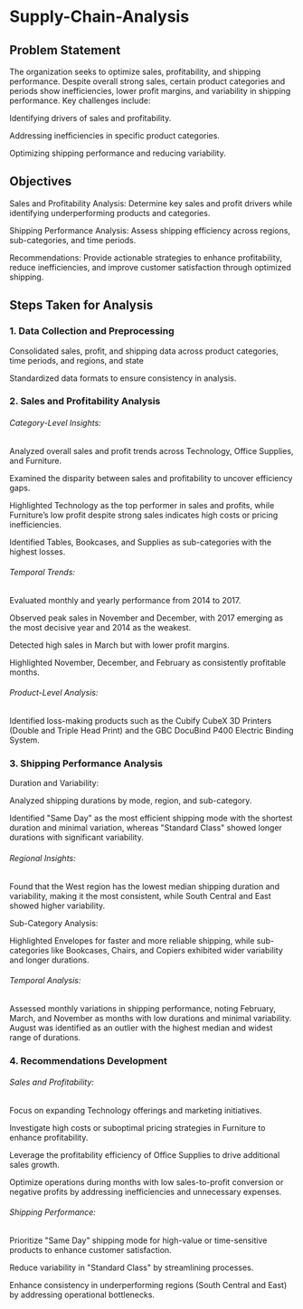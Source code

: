 # Supply-Chain-Analysis

## Problem Statement

The organization seeks to optimize sales, profitability, and shipping performance. Despite overall strong sales, certain product categories and periods show inefficiencies, lower profit margins, and variability in shipping performance. Key challenges include:

Identifying drivers of sales and profitability.

Addressing inefficiencies in specific product categories.

Optimizing shipping performance and reducing variability.

## Objectives

Sales and Profitability Analysis: Determine key sales and profit drivers while identifying underperforming products and categories.

Shipping Performance Analysis: Assess shipping efficiency across regions, sub-categories, and time periods.

Recommendations: Provide actionable strategies to enhance profitability, reduce inefficiencies, and improve customer satisfaction through optimized shipping.

## Steps Taken for Analysis

### 1. Data Collection and Preprocessing

Consolidated sales, profit, and shipping data across product categories, time periods, and regions, and state

Standardized data formats to ensure consistency in analysis.

### 2. Sales and Profitability Analysis

###### Category-Level Insights:

Analyzed overall sales and profit trends across Technology, Office Supplies, and Furniture.

Examined the disparity between sales and profitability to uncover efficiency gaps.

Highlighted Technology as the top performer in sales and profits, while Furniture’s low profit despite strong sales indicates high costs or pricing inefficiencies.

Identified Tables, Bookcases, and Supplies as sub-categories with the highest losses.

###### Temporal Trends:

Evaluated monthly and yearly performance from 2014 to 2017.

Observed peak sales in November and December, with 2017 emerging as the most decisive year and 2014 as the weakest.

Detected high sales in March but with lower profit margins.

Highlighted November, December, and February as consistently profitable months.

###### Product-Level Analysis:

Identified loss-making products such as the Cubify CubeX 3D Printers (Double and Triple Head Print) and the GBC DocuBind P400 Electric Binding System.

### 3. Shipping Performance Analysis

Duration and Variability:

Analyzed shipping durations by mode, region, and sub-category.

Identified "Same Day" as the most efficient shipping mode with the shortest duration and minimal variation, whereas "Standard Class" showed longer durations with significant variability.

###### Regional Insights:

Found that the West region has the lowest median shipping duration and variability, making it the most consistent, while South Central and East showed higher variability.

Sub-Category Analysis:

Highlighted Envelopes for faster and more reliable shipping, while sub-categories like Bookcases, Chairs, and Copiers exhibited wider variability and longer durations.

###### Temporal Analysis:

Assessed monthly variations in shipping performance, noting February, March, and November as months with low durations and minimal variability. August was identified as an outlier with the highest median and widest range of durations.

### 4. Recommendations Development

###### Sales and Profitability:

Focus on expanding Technology offerings and marketing initiatives.

Investigate high costs or suboptimal pricing strategies in Furniture to enhance profitability.

Leverage the profitability efficiency of Office Supplies to drive additional sales growth.

Optimize operations during months with low sales-to-profit conversion or negative profits by addressing inefficiencies and unnecessary expenses.

###### Shipping Performance:

Prioritize "Same Day" shipping mode for high-value or time-sensitive products to enhance customer satisfaction.

Reduce variability in "Standard Class" by streamlining processes.

Enhance consistency in underperforming regions (South Central and East) by addressing operational bottlenecks.
